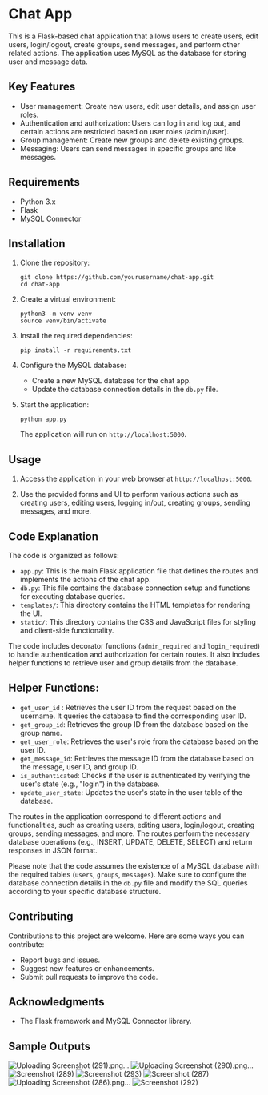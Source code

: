 
# Chat App

This is a Flask-based chat application that allows users to create users, edit users, login/logout, create groups, send messages, and perform other related actions. The application uses MySQL as the database for storing user and message data.

## Key Features

- User management: Create new users, edit user details, and assign user roles.
- Authentication and authorization: Users can log in and log out, and certain actions are restricted based on user roles (admin/user).
- Group management: Create new groups and delete existing groups.
- Messaging: Users can send messages in specific groups and like messages.

## Requirements

- Python 3.x
- Flask
- MySQL Connector

## Installation

1. Clone the repository:

   ```shell
   git clone https://github.com/yourusername/chat-app.git
   cd chat-app
   ```

2. Create a virtual environment:

   ```shell
   python3 -m venv venv
   source venv/bin/activate
   ```

3. Install the required dependencies:

   ```shell
   pip install -r requirements.txt
   ```

4. Configure the MySQL database:

   - Create a new MySQL database for the chat app.
   - Update the database connection details in the `db.py` file.

5. Start the application:

   ```shell
   python app.py
   ```

   The application will run on `http://localhost:5000`.

## Usage

1. Access the application in your web browser at `http://localhost:5000`.

2. Use the provided forms and UI to perform various actions such as creating users, editing users, logging in/out, creating groups, sending messages, and more.

## Code Explanation

The code is organized as follows:

- `app.py`: This is the main Flask application file that defines the routes and implements the actions of the chat app.
- `db.py`: This file contains the database connection setup and functions for executing database queries.
- `templates/`: This directory contains the HTML templates for rendering the UI.
- `static/`: This directory contains the CSS and JavaScript files for styling and client-side functionality.

The code includes decorator functions (`admin_required` and `login_required`) to handle authentication and authorization for certain routes. It also includes helper functions to retrieve user and group details from the database.

## Helper Functions:

- `get_user_id` : Retrieves the user ID from the request based on the username. It queries the database to find the corresponding user ID.
- `get_group_id`: Retrieves the group ID from the database based on the group name.
- `get_user_role`: Retrieves the user's role from the database based on the user ID.
- `get_message_id`: Retrieves the message ID from the database based on the message, user ID, and group ID.
- `is_authenticated`: Checks if the user is authenticated by verifying the user's state (e.g., "login") in the database.
- `update_user_state`: Updates the user's state in the user table of the database.

The routes in the application correspond to different actions and functionalities, such as creating users, editing users, login/logout, creating groups, sending messages, and more. The routes perform the necessary database operations (e.g., INSERT, UPDATE, DELETE, SELECT) and return responses in JSON format.

Please note that the code assumes the existence of a MySQL database with the required tables (`users`, `groups`, `messages`). Make sure to configure the database connection details in the `db.py` file and modify the SQL queries according to your specific database structure.

## Contributing

Contributions to this project are welcome. Here are some ways you can contribute:

- Report bugs and issues.
- Suggest new features or enhancements.
- Submit pull requests to improve the code.


## Acknowledgments

- The Flask framework and MySQL Connector library.

## Sample Outputs
![Uploading Screenshot (291).png…]()
![Uploading Screenshot (290).png…]()
![Screenshot (289)](https://github.com/satya497/GroupChatApp/assets/51437221/c809f82a-883e-44fe-9512-5141e8b2b544)
![Screenshot (293)](https://github.com/satya497/GroupChatApp/assets/51437221/b2a44fe4-4b54-42f3-b69d-3a163c74beec)
![Screenshot (287)](https://github.com/satya497/GroupChatApp/assets/51437221/24aaa94b-d8de-453e-8741-5d7ff996f815)
![Uploading Screenshot (286).png…]()
![Screenshot (292)](https://github.com/satya497/GroupChatApp/assets/51437221/96f1b793-aff8-4ab8-9862-ee8a41cb1ad3)
